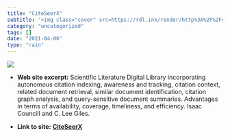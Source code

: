 ```yaml
---
title: "CiteSeerX"
subtitle: '<img class="cover" src=https://rdl.ink/render/http%3A%2F%2Fciteseerx.ist.psu.edu%2Findex%3Bjsessioni...'
category: "uncategorized"
tags: []
date: "2021-04-06"
type: "rain"
---
```

<img class="cover" src=https://rdl.ink/render/http%3A%2F%2Fciteseerx.ist.psu.edu%2Findex%3Bjsessionid%3D62FB2D2F04F0D1B7B1850928E628744D>



* **Web site excerpt:** Scientific Literature Digital Library incorporating autonomous citation indexing, awareness and tracking, citation context, related document retrieval, similar document identification, citation graph analysis, and query-sensitive document summaries. Advantages in terms of availability, coverage, timeliness, and efficiency. Isaac Councill and C. Lee Giles.

* **Link to site:** **[CiteSeerX](http://citeseerx.ist.psu.edu/index;jsessionid=62FB2D2F04F0D1B7B1850928E628744D)**